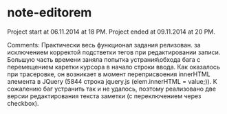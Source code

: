 note-editorem
=============
Project start at 06.11.2014 at 18 PM.
Project ended at 09.11.2014 at 20 PM.

Comments:
Практически весь функционал задания релизован. за исключением корректой подстветки тегов при редактировании записи.
Большую часть времени заняла попытка устрания\обхода бага с перемещением каретки курсора в начало строки ввода.
Как оказалось при трасеровке, он возникает в момент переприсвоения innerHTML элемента в JQuery (5844 строка jquery.js (elem.innerHTML = value;)).
К сожалению баг устранить так и не удалось, поэтому реализовано две версии редактирования текста заметки (с переключением через checkbox).